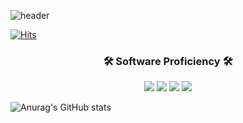![header](https://capsule-render.vercel.app/api?type=soft&color=auto&height=150&section=header&text=Minhyeok_Lee&fontSize=70&animation=twinkling)

[![Hits](https://hits.seeyoufarm.com/api/count/incr/badge.svg?url=https%3A%2F%2Fgithub.com%2FHydragon516&count_bg=%2379C83D&title_bg=%23555555&icon=&icon_color=%23E7E7E7&title=hits&edge_flat=false)](https://hits.seeyoufarm.com)

<h3 align="center">🛠 Software Proficiency 🛠</h3>
<p align="center">
    <img src="https://img.shields.io/badge/Python-3766AB?style=flat-square&logo=Python&logoColor=white"/>
    <img src="https://img.shields.io/badge/C-A8B9CC?style=flat-square&logo=C&logoColor=white"/>
    <img src="https://img.shields.io/badge/C++-00599C?style=flat-square&logo=C%2B%2B&logoColor=white"/>
    <img src="https://img.shields.io/badge/MATLAB-11B48A?style=flat-square&logo=MATLAB%2B%2B&logoColor=white"/>
</p>

![Anurag's GitHub stats](https://github-readme-stats.vercel.app/api?username=Hydragon516&show_icons=true&theme=tokyonight)

